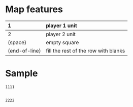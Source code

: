 # Map features #

| 1 | player 1 unit |
|:--|:--------------|
| 2 | player 2 unit |
| (space) | empty square |
| (end-of-line) | fill the rest of the row with blanks |

# Sample #
```
1111


2222
```